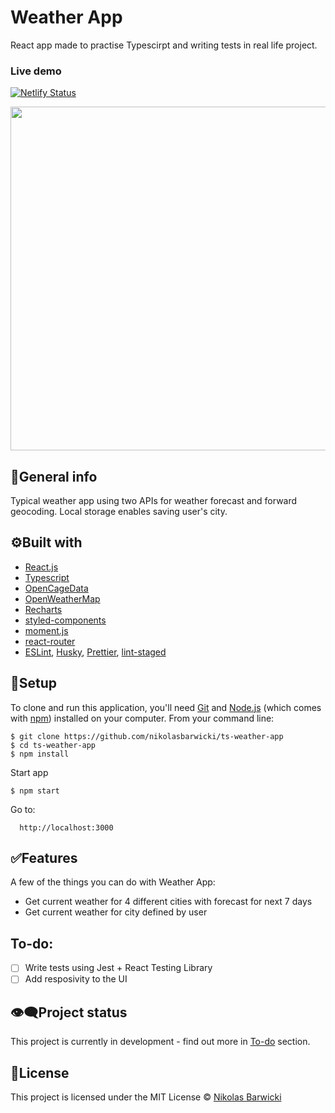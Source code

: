 # Weather App

React app made to practise Typescirpt and writing tests in real life project.

### Live demo

[![Netlify Status](https://api.netlify.com/api/v1/badges/60885e93-7ad1-4aa6-a915-052891309780/deploy-status)](https://sleepy-northcutt-da1dcb.netlify.app/)

<p align="center">
  <img width="550" src="https://i.ibb.co/dg4CnvW/weatherapp.png">
</p>

## 📝General info

Typical weather app using two APIs for weather forecast and forward geocoding. Local storage enables saving user's city.

## ⚙️Built with

- [React.js](https://reactjs.org/)
- [Typescript](https://www.typescriptlang.org/)
- [OpenCageData](https://opencagedata.com/api)
- [OpenWeatherMap](https://openweathermap.org/api)
- [Recharts](https://recharts.org/)
- [styled-components](https://styled-components.com/)
- [moment.js](https://momentjs.com/)
- [react-router](https://github.com/ReactTraining/react-router)
- [ESLint](https://eslint.org/), [Husky](https://www.npmjs.com/package/husky), [Prettier](https://prettier.io/), [lint-staged](https://github.com/okonet/lint-staged)

## 🚀Setup

To clone and run this application, you'll need [Git](https://git-scm.com/) and [Node.js](https://nodejs.org/en/download/) (which comes with [npm](http://npmjs.com/)) installed on your computer. From your command line:

    $ git clone https://github.com/nikolasbarwicki/ts-weather-app
    $ cd ts-weather-app
    $ npm install

Start app

    $ npm start

Go to:

      http://localhost:3000

## ✅Features

A few of the things you can do with Weather App:

- Get current weather for 4 different cities with forecast for next 7 days
- Get current weather for city defined by user

## To-do:

- [ ] Write tests using Jest + React Testing Library
- [ ] Add resposivity to the UI

## 👁‍🗨Project status

This project is currently in development - find out more in [To-do](#to-do) section.

## 📘License

This project is licensed under the MIT License © [Nikolas Barwicki](https://github.com/nikolasbarwicki)
